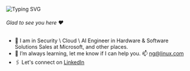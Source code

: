 ![Typing SVG](https://readme-typing-svg.demolab.com?font=Fira+Code&pause=600&color=2F81F7&multiline=true&width=435&lines=Hey+there.%F0%9F%91%8B;This+is+Nicholas+Grove.)
###### Glad to see you here :heart:
- 🏢 I am in Security \ Cloud \ AI Engineer in Hardware & Software Solutions Sales at Microsoft, and other places.
- 🌱 I’m always learning, let me know if I can help you. 📫 ng@linux.com
- 🖇 Let's connect on [LinkedIn](https://linkedin.com/in/nicholasgrove)
